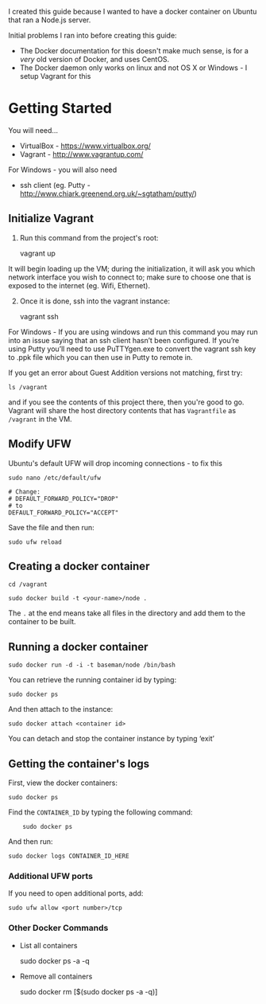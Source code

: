 I created this guide because I wanted to have a docker container on Ubuntu that ran a Node.js server.

Initial problems I ran into before creating this guide:

 - The Docker documentation for this doesn't make much sense, is for a *very* old version of Docker, and uses CentOS.
 - The Docker daemon only works on linux and not OS X or Windows - I setup Vagrant for this

# Getting Started
You will need…
- VirtualBox - https://www.virtualbox.org/
- Vagrant - http://www.vagrantup.com/

For Windows - you will also need
- ssh client (eg. Putty - http://www.chiark.greenend.org.uk/~sgtatham/putty/)

## Initialize Vagrant
1. Run this command from the project's root:

    vagrant up

It will begin loading up the VM; during the initialization, it will ask you which network interface you wish to connect to; 
make sure to choose one that is exposed to the internet (eg. Wifi, Ethernet).

2. Once it is done, ssh into the vagrant instance:

    vagrant ssh

For Windows - If you are using windows and run this command you may run into an issue saying that an ssh client hasn’t been configured. If you’re using Putty you’ll need to use PuTTYgen.exe to convert the vagrant ssh key to .ppk file which you can then use in Putty to remote in.

If you get an error about Guest Addition versions not matching, first try:

    ls /vagrant

and if you see the contents of this project there, then you're good to go. Vagrant will share the host directory contents that has `Vagrantfile` as `/vagrant` in the VM.

## Modify UFW
Ubuntu's default UFW will drop incoming connections - to fix this

    sudo nano /etc/default/ufw

    # Change:
    # DEFAULT_FORWARD_POLICY="DROP"
    # to
    DEFAULT_FORWARD_POLICY="ACCEPT"

Save the file and then run:

    sudo ufw reload

## Creating a docker container

    cd /vagrant

    sudo docker build -t <your-name>/node .

The `.` at the end means take all files in the directory and add them to the container to be built.

## Running a docker container

    sudo docker run -d -i -t baseman/node /bin/bash

You can retrieve the running container id by typing:

    sudo docker ps

And then attach to the instance:

    sudo docker attach <container id>

You can detach and stop the container instance by typing ‘exit’

## Getting the container's logs

First, view the docker containers:

    sudo docker ps

Find the `CONTAINER_ID` by typing the following command:

        sudo docker ps

And then run:

    sudo docker logs CONTAINER_ID_HERE

### Additional UFW ports
If you need to open additional ports, add:

    sudo ufw allow <port number>/tcp

### Other Docker Commands

- List all containers

    sudo docker ps -a -q

- Remove all containers

   sudo docker rm [$(sudo docker ps -a -q)]

